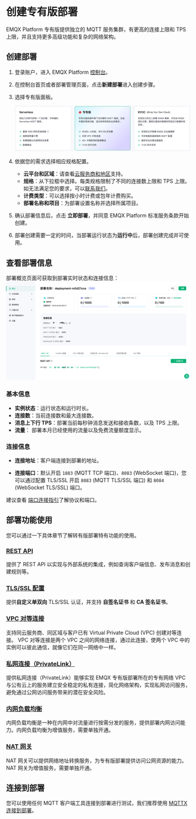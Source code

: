 # 创建专有版部署

EMQX Platform 专有版提供独立的 MQTT 服务集群，有更高的连接上限和 TPS 上限，并且支持更多高级功能和复杂的网络架构。

## 创建部署

1. 登录账户，进入 EMQX Platform [控制台](https://cloud.emqx.com/console/)。

2. 在控制台首页或者部署管理页面，点击**新建部署**进入创建步骤。

3. 选择专有版面板。

   ![select_deployment_type](./_assets/create_dedicated.png)
   <!--TODO 更新图片-->

4. 依据您的需求选择相应规格配置。

   - **云平台和区域**：请查看[云服务商和地区](../price/plans.md#支持云服务商和地区)支持。
   - **规格**：从下拉框中选择。每类规格限制了不同的连接数上限和 TPS 上限。如无法满足您的要求，可以[联系我们](https://www.emqx.com/zh/contact?product=cloud)。
   - **计费类型**：可以选择按小时计费或包年计费购买。
   - **部署名称和项目**：为部署设置名称并选择所属项目。
   
5. 确认部署信息后，点击 **立即部署**，并同意 EMQX Platform 标准服务条款开始创建。

6. 部署创建需要一定的时间，当部署运行状态为**运行中**后，部署创建完成并可使用。


## 查看部署信息

部署概览页面可获取到部署实时状态和连接信息：  ![dedicated](./_assets/dedicated_overview.png)
<!--   TODO 更新图片-->

### 基本信息

* **实例状态**：运行状态和运行时长。
* **连接数**：当前连接数和最大连接数。
* **消息上下行 TPS**：部署当前每秒钟消息发送和接收条数，以及 TPS 上限。
* **流量**： 部署本月已经使用的流量以及免费流量额度显示。


### 连接信息
* **连接地址**：客户端连接到部署的地址。

* **连接端口**：默认开启 `1883` (MQTT TCP 端口)、`8083` (WebSocket 端口)，您可以通过配置 TLS/SSL 开启 `8883` (MQTT TLS/SSL 端口) 和 `8084` (WebSocket TLS/SSL) 端口。

建议查看 [端口连接指引](../deployments/port_guide_dedicated.md)了解协议和端口。

## 部署功能使用

您可以通过一下具体章节了解转有版部署特有功能的使用。

### [REST API](../api/introduction.md)

提供了 REST API 以实现与外部系统的集成，例如查询客户端信息、发布消息和创建规则等。


### [TLS/SSL 配置](../deployments/tls_ssl.md)

提供**自定义单双向** TLS/SSL 认证，并支持 **自签名证书** 和 **CA 签名证书**。


### [VPC 对等连接](../deployments/vpc_peering.md)

支持同云服务商、同区域与客户已有 Virtual Private Cloud (VPC) 创建对等连接。 VPC 对等连接是两个 VPC 之间的网络连接，通过此连接，使两个 VPC 中的实例可以彼此通信，就像它们在同一网络中一样。


### [私网连接（PrivateLink）](../deployments/privatelink.md)
提供私网连接（PrivateLink）能够实现 EMQX 专有版部署所在的专有网络 VPC 与公有云上的服务建立安全稳定的私有连接，简化网络架构，实现私网访问服务，避免通过公网访问服务带来的潜在安全风险。


### [内网负载均衡](../vas/intranet-lb.md)

内网负载均衡是一种在内网中对流量进行按需分发的服务，提供部署内网访问能力。内网负载均衡为增值服务，需要单独开通。


### [NAT 网关](../vas/nat-gateway.md)

NAT 网关可以提供网络地址转换服务，为专有版部署提供访问公网资源的能力。NAT 网关为增值服务，需要单独开通。


## 连接到部署

您可以使用任何 MQTT 客户端工具连接到部署进行测试，我们推荐使用 [MQTTX 连接到部署](../connect_to_deployments/mqttx.md)。



